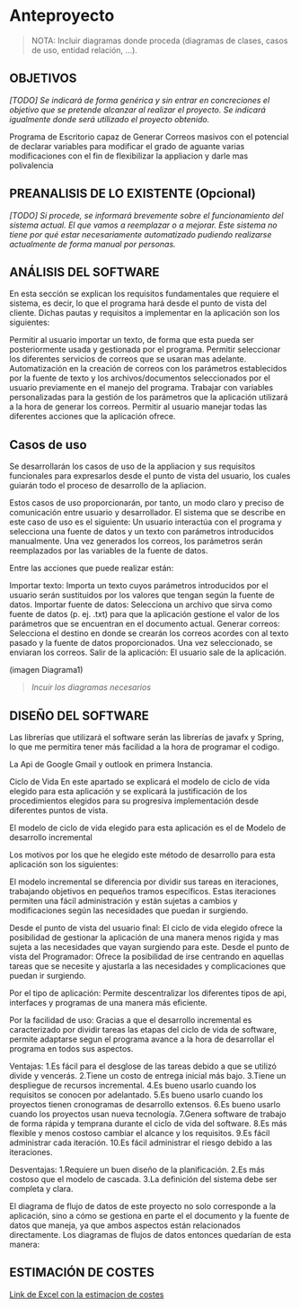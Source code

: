 # Anteproyecto

> NOTA: Incluir diagramas donde proceda (diagramas de clases, casos de uso, entidad relación, ...).

## OBJETIVOS

*[TODO] Se indicará de forma genérica y sin entrar en concreciones el objetivo
que se pretende alcanzar al realizar el proyecto. Se indicará igualmente donde
será utilizado el proyecto obtenido.*

Programa de Escritorio capaz de Generar Correos masivos con el potencial de declarar variables para modificar el grado de aguante varias modificaciones con el fin de flexibilizar la appliacion y darle mas polivalencia


## PREANALISIS DE LO EXISTENTE (Opcional)

*[TODO] Si procede, se informará brevemente sobre el funcionamiento del sistema actual. El que vamos a reemplazar o a mejorar. Este sistema no tiene por qué estar necesariamente automatizado pudiendo realizarse actualmente de forma manual por personas.*

## ANÁLISIS DEL SOFTWARE

En esta sección se explican los requisitos fundamentales que requiere el sistema, es decir, lo que el programa hará desde el punto de vista del cliente.
Dichas pautas y requisitos a implementar en la aplicación son los siguientes:

Permitir al usuario importar un texto, de forma que esta pueda ser posteriormente usada y gestionada por el programa.
Permitir seleccionar los diferentes servicios de correos que se usaran mas adelante.
Automatización en la creación de correos con los parámetros establecidos por la fuente de texto y los archivos/documentos seleccionados por el usuario previamente en el manejo del programa.
Trabajar con variables personalizadas para la gestión de los parámetros que la aplicación utilizará a la hora de generar los correos.
Permitir al usuario manejar todas las diferentes acciones que la aplicación ofrece.

## Casos de uso
Se desarrollarán los casos de uso de la appliacion y sus requisitos funcionales para expresarlos desde el punto de vista del usuario, los cuales guiarán todo el proceso de desarrollo de la apliacion.

Estos casos de uso proporcionarán, por tanto, un modo claro y preciso de comunicación entre usuario y desarrollador.
El sistema que se describe en este caso de uso es el siguiente: Un usuario interactúa con el programa y selecciona una fuente de datos y un texto con parámetros introducidos manualmente. Una vez generados los correos, los parámetros serán reemplazados por las variables de la fuente de datos.

Entre las acciones que puede realizar están:

Importar texto: Importa un texto cuyos parámetros introducidos por el usuario serán sustituidos por los valores que tengan según la fuente de datos.
Importar fuente de datos: Selecciona un archivo que sirva como fuente de datos (p. ej. .txt) para que la aplicación gestione el valor de los parámetros que se encuentran en el documento actual.
Generar correos: Selecciona el destino en donde se crearán los correos acordes con al texto pasado y la fuente de datos proporcionados. Una vez seleccionado, se enviaran los correos.
Salir de la aplicación: El usuario sale de la aplicación.

(imagen Diagrama1)


> *Incuir los diagramas necesarios*

## DISEÑO DEL SOFTWARE

Las librerías que utilizará el software serán las librerías de javafx y Spring, lo que me permitira tener más facilidad a la hora de programar el codigo.

La Api de Google Gmail y outlook en primera Instancia.

Ciclo de Vida
En este apartado se explicará el modelo de ciclo de vida elegido para esta aplicación y se explicará la justificación de los procedimientos elegidos para su progresiva implementación desde diferentes puntos de vista.

El modelo de ciclo de vida elegido para esta aplicación es el de Modelo de desarrollo incremental

Los motivos por los que he elegido este método de desarrollo para esta aplicación son los siguientes:

El modelo incremental se diferencia por dividir sus tareas en iteraciones, trabajando objetivos en pequeños tramos específicos. Estas iteraciones permiten una fácil administración y están sujetas a cambios y modificaciones según las necesidades que puedan ir surgiendo.

Desde el punto de vista del usuario final: El ciclo de vida elegido ofrece la posibilidad de gestionar la aplicación de una manera menos rigida y mas sujeta a las necesidades que vayan surgiendo para este.
Desde el punto de vista del Programador: Ofrece la posibilidad de irse centrando en aquellas tareas que se necesite y ajustarla a las necesidades y complicaciones que puedan ir surgiendo.

Por el tipo de aplicación: Permite descentralizar los diferentes tipos de api, interfaces y programas de una manera más eficiente.

Por la facilidad de uso: Gracias a que el desarrollo incremental es caracterizado por dividir tareas las etapas del ciclo de vida de software, permite adaptarse segun el programa avance a la hora de desarrollar el programa en todos sus aspectos.

Ventajas:
1.Es fácil para el desglose de las tareas debido a que se utilizó divide y vencerás.
2.Tiene un costo de entrega inicial más bajo.
3.Tiene un despliegue de recursos incremental.
4.Es bueno usarlo cuando los requisitos se conocen por adelantado.
5.Es bueno usarlo cuando los proyectos tienen cronogramas de desarrollo extensos.
6.Es bueno usarlo cuando los proyectos usan nueva tecnología.
7.Genera software de trabajo de forma rápida y temprana durante el ciclo de vida del software.
8.Es más flexible y menos costoso cambiar el alcance y los requisitos.
9.Es fácil administrar cada iteración.
10.Es fácil administrar el riesgo debido a las iteraciones.

Desventajas:
1.Requiere un buen diseño de la planificación.
2.Es más costoso que el modelo de cascada.
3.La definición del sistema debe ser completa y clara.

El diagrama de flujo de datos de este proyecto no solo corresponde a la aplicación, sino a cómo se gestiona en parte el el documento y la fuente de datos que maneja, ya que ambos aspectos están relacionados directamente. Los diagramas de flujos de datos entonces quedarían de esta manera:


## ESTIMACIÓN DE COSTES

[Link de Excel con la estimacion de costes](https://docs.google.com/spreadsheets/d/1i0Bney0Ny30iprYfUE-wggS2xa3r-seL/edit?usp=sharing&ouid=105140303933329321542&rtpof=true&sd=true)

